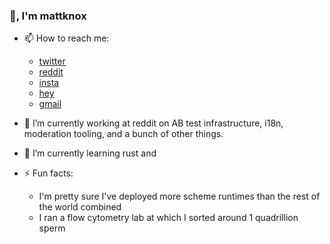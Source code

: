 ### 👋, I'm mattknox

- 📫 How to reach me:
  * [twitter](https://www.twitter.com/mattknox)
  * [reddit](https://www.reddit.com/u/mattknox)
  * [insta](https://www.instagram.com/mattknox)
  * [hey](mailto://mattknox@hey.com)
  * [gmail](mailto://matthewknox@gmail.com)

- 🔭 I’m currently working at reddit on AB test infrastructure, i18n, moderation tooling, and a bunch of other things.
- 🌱 I’m currently learning rust and 
- ⚡ Fun facts:
  * I'm pretty sure I've deployed more scheme runtimes than the rest of the world combined
  * I ran a flow cytometry lab at which I sorted around 1 quadrillion sperm

<!--
**mattknox/mattknox** is a ✨ _special_ ✨ repository because its `README.md` (this file) appears on your GitHub profile.

Here are some ideas to get you started:

- 🔭 I’m currently working on ...
- 🌱 I’m currently learning ...
- 👯 I’m looking to collaborate on ...
- 🤔 I’m looking for help with ...
- 💬 Ask me about ...
- 📫 How to reach me: ...
- ⚡ Fun fact: ...
-->
